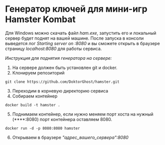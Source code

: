 # Генератор ключей для мини-игр Hamster Kombat

Для Windows можно скачать файл *ham.exe*, запустить его и локальный сервер будет поднят на вашей машине. После запуска в консоли выведется лог *Starting server on :8080* и вы сможете открыть в браузере страницу *localhost:8080* для работы сервиса.

*Инструкция для поднятия генератора на сервере:*
1. На сервере должен быть установлен git и docker.
2. Клонируем репозиторий
```golang
git clone https://github.com/DoktorGhost/hamster.git
```
3. Переходим в корневую директорию сервиса
4. Собираем контейнер
```golang
docker build -t hamster .
```
5. Поднимаем контейнер, если нужно меняем порт хоста на нужный (****:8080) порт контейнера оставляем 8080.
```golang
docker run -d -p 8080:8080 hamster
```
6. Открываем в браузере *"адрес_вашего_сервера":8080*
